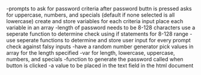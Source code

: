 -prompts to ask for password criteria after password buttn is pressed
    asks for uppercase, numbers, and specials (default if none selected is all lowercase)
    create and store variables for each criteria input
    place each variable in an array
-length of password needs to be 8-128 characters
    use a seperate function to determine
    check using if statements for 8-128 range
-use seperate functions to determine and store user input
    for every prompt check against falsy inputs
-have a random number generator pick values in array for the length specified
-var for length, lowercase, uppercase, numbers, and specials
-function to generate the password called when button is clicked
-a value to be placed in the text field in the html document




